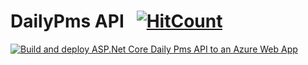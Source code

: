 # DailyPms API  &nbsp; [![HitCount](https://hits.dwyl.com/AmauryMi8/DailyPms.svg?style=flat)](http://hits.dwyl.com/AmauryMi8/DailyPms)
[![Build and deploy ASP.Net Core Daily Pms API to an Azure Web App](https://github.com/AmauryMi8/DailyPms/actions/workflows/azure-webapps-dotnet-core-dailypms-api.yml/badge.svg)](https://github.com/AmauryMi8/DailyPms/actions/workflows/azure-webapps-dotnet-core-dailypms-api.yml)

